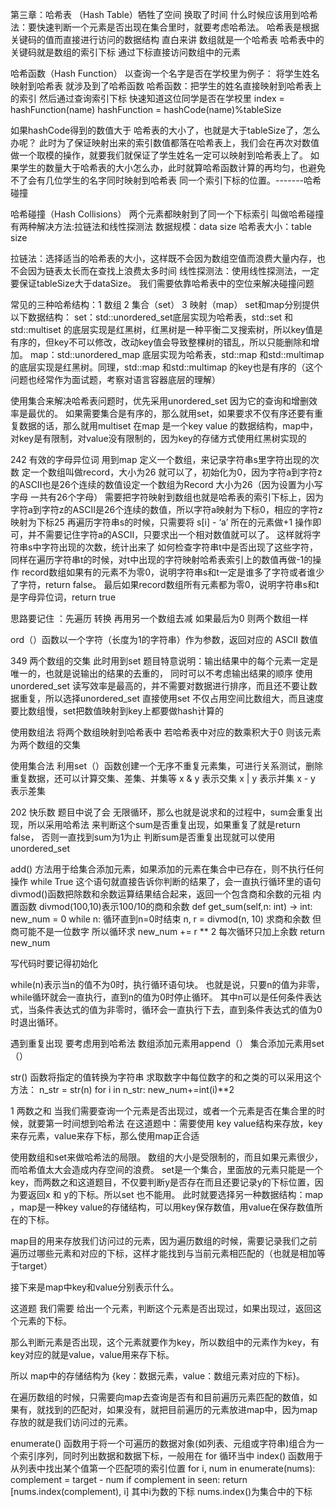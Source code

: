 第三章：哈希表 （Hash Table）牺牲了空间 换取了时间
什么时候应该用到哈希法：要快速判断一个元素是否出现在集合里时，就要考虑哈希法。
哈希表是根据关键码的值而直接进行访问的数据结构     直白来讲 数组就是一个哈希表 哈希表中的关键码就是数组的索引下标 通过下标直接访问数组中的元素

哈希函数（Hash Function）
以查询一个名字是否在学校里为例子：
将学生姓名映射到哈希表 就涉及到了哈希函数
哈希函数：把学生的姓名直接映射到哈希表上的索引 然后通过查询索引下标 快速知道这位同学是否在学校里
index = hashFunction(name)
hashFunction = hashCode(name)%tableSize

如果hashCode得到的数值大于 哈希表的大小了，也就是大于tableSize了，怎么办呢？
此时为了保证映射出来的索引数值都落在哈希表上，我们会在再次对数值做一个取模的操作，就要我们就保证了学生姓名一定可以映射到哈希表上了。
如果学生的数量大于哈希表的大小怎么办，此时就算哈希函数计算的再均匀，也避免不了会有几位学生的名字同时映射到哈希表 同一个索引下标的位置。-------哈希碰撞

哈希碰撞（Hash Collisions）
两个元素都映射到了同一个下标索引 叫做哈希碰撞    有两种解决方法:拉链法和线性探测法
数据规模：data size  哈希表大小：table size

拉链法：选择适当的哈希表的大小，这样既不会因为数组空值而浪费大量内存，也不会因为链表太长而在查找上浪费太多时间
线性探测法：使用线性探测法，一定要保证tableSize大于dataSize。 我们需要依靠哈希表中的空位来解决碰撞问题

常见的三种哈希结构：1 数组  2 集合（set） 3 映射（map）
set和map分别提供以下数据结构：
set：std::unordered_set底层实现为哈希表，std::set 和std::multiset 的底层实现是红黑树，红黑树是一种平衡二叉搜索树，所以key值是有序的，但key不可以修改，改动key值会导致整棵树的错乱，所以只能删除和增加。
map：std::unordered_map 底层实现为哈希表，std::map 和std::multimap 的底层实现是红黑树。同理，std::map 和std::multimap 的key也是有序的（这个问题也经常作为面试题，考察对语言容器底层的理解）

使用集合来解决哈希表问题时，优先采用unordered_set 因为它的查询和增删效率是最优的。 如果需要集合是有序的，那么就用set，如果要求不仅有序还要有重复数据的话，那么就用multiset
在map 是一个key value 的数据结构，map中，对key是有限制，对value没有限制的，因为key的存储方式使用红黑树实现的



242  有效的字母异位词 用到map
定义一个数组，来记录字符串s里字符出现的次数
定一个数组叫做record，大小为26 就可以了，初始化为0，因为字符a到字符z的ASCII也是26个连续的数值设定一个数组为Record 大小为26（因为设置为小写字母 一共有26个字母）
需要把字符映射到数组也就是哈希表的索引下标上，因为字符a到字符z的ASCII是26个连续的数值，所以字符a映射为下标0，相应的字符z映射为下标25
再遍历字符串s的时候，只需要将 s[i] - ‘a’ 所在的元素做+1 操作即可，并不需要记住字符a的ASCII，只要求出一个相对数值就可以了。 这样就将字符串s中字符出现的次数，统计出来了
如何检查字符串t中是否出现了这些字符，同样在遍历字符串t的时候，对t中出现的字符映射哈希表索引上的数值再做-1的操作
record数组如果有的元素不为零0，说明字符串s和t一定是谁多了字符或者谁少了字符，return false。
最后如果record数组所有元素都为零0，说明字符串s和t是字母异位词，return true

思路要记住 ：先遍历 转换 再用另一个数组去减 如果最后为0 则两个数组一样


ord（）函数以一个字符（长度为1的字符串）作为参数，返回对应的 ASCII 数值


349  两个数组的交集 此时用到set
题目特意说明：输出结果中的每个元素一定是唯一的，也就是说输出的结果的去重的， 同时可以不考虑输出结果的顺序
使用unordered_set 读写效率是最高的，并不需要对数据进行排序，而且还不要让数据重复，所以选择unordered_set
直接使用set 不仅占用空间比数组大，而且速度要比数组慢，set把数值映射到key上都要做hash计算的

使用数组法 将两个数组映射到哈希表中  若哈希表中对应的数乘积大于0 则该元素为两个数组的交集

使用集合法 利用set（）函数创建一个无序不重复元素集，可进行关系测试，删除重复数据，还可以计算交集、差集、并集等
x & y 表示交集     x | y 表示并集      x - y 表示差集





202 快乐数
题目中说了会 无限循环，那么也就是说求和的过程中，sum会重复出现，所以采用哈希法 来判断这个sum是否重复出现，如果重复了就是return false， 否则一直找到sum为1为止
判断sum是否重复出现就可以使用unordered_set

add() 方法用于给集合添加元素，如果添加的元素在集合中已存在，则不执行任何操作
while True 这个语句就直接告诉你判断的结果了，会一直执行循环里的语句
divmod()函数把除数和余数运算结果结合起来，返回一个包含商和余数的元祖 内置函数 divmod(100,10)表示100/10的商和余数
def get_sum(self,n: int) -> int: 
        new_num = 0
        while n:      循环直到n=0时结束
            n, r = divmod(n, 10)  求商和余数 但商可能不是一位数字 所以循环求
            new_num += r ** 2     每次循环只加上余数
        return new_num

写代码时要记得初始化

while(n)表示当n的值不为0时，执行循环语句块。 也就是说，只要n的值为非零，while循环就会一直执行，直到n的值为0时停止循环。 其中n可以是任何条件表达式，当条件表达式的值为非零时，循环会一直执行下去，直到条件表达式的值为0时退出循环。

遇到重复出现 要考虑用到哈希法
数组添加元素用append（） 集合添加元素用set（）

str() 函数将指定的值转换为字符串  求取数字中每位数字的和之类的可以采用这个方法：
n_str = str(n)
for i in n_str:
    new_num+=int(i)**2





1 两数之和
当我们需要查询一个元素是否出现过，或者一个元素是否在集合里的时候，就要第一时间想到哈希法
在这道题中：需要使用 key value结构来存放，key来存元素，value来存下标，那么使用map正合适

使用数组和set来做哈希法的局限。
数组的大小是受限制的，而且如果元素很少，而哈希值太大会造成内存空间的浪费。
set是一个集合，里面放的元素只能是一个key，而两数之和这道题目，不仅要判断y是否存在而且还要记录y的下标位置，因为要返回x 和 y的下标。所以set 也不能用。
此时就要选择另一种数据结构：map ，map是一种key value的存储结构，可以用key保存数值，用value在保存数值所在的下标。

map目的用来存放我们访问过的元素，因为遍历数组的时候，需要记录我们之前遍历过哪些元素和对应的下标，这样才能找到与当前元素相匹配的（也就是相加等于target）

接下来是map中key和value分别表示什么。

这道题 我们需要 给出一个元素，判断这个元素是否出现过，如果出现过，返回这个元素的下标。

那么判断元素是否出现，这个元素就要作为key，所以数组中的元素作为key，有key对应的就是value，value用来存下标。

所以 map中的存储结构为 {key：数据元素，value：数组元素对应的下标}。

在遍历数组的时候，只需要向map去查询是否有和目前遍历元素匹配的数值，如果有，就找到的匹配对，如果没有，就把目前遍历的元素放进map中，因为map存放的就是我们访问过的元素。

enumerate() 函数用于将一个可遍历的数据对象(如列表、元组或字符串)组合为一个索引序列，同时列出数据和数据下标，一般用在 for 循环当中
index() 函数用于从列表中找出某个值第一个匹配项的索引位置
    for i, num in enumerate(nums):
            complement = target - num
            if complement in seen:
                return [nums.index(complement), i]   其中i为数的下标 nums.index()为集合中的下标












